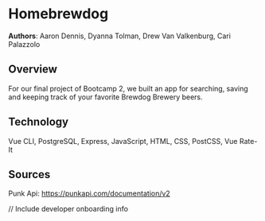 # Homebrewdog

**Authors**: Aaron Dennis, Dyanna Tolman, Drew Van Valkenburg, Cari Palazzolo

## Overview
For our final project of Bootcamp 2, we built an app for searching, saving and keeping track of your favorite Brewdog Brewery beers.

## Technology
Vue CLI, PostgreSQL, Express, JavaScript, HTML, CSS, PostCSS, Vue Rate-It

## Sources
 Punk Api: https://punkapi.com/documentation/v2

// Include developer onboarding info